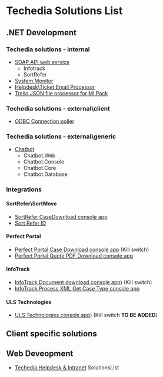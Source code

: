 # Techedia Solutions List


## .NET Development

### Techedia solutions - internal

* [SOAP API web service](https://github.com/techedia/Techedia-SOAP-API)
  - Infotrack
  - SortRefer
* [System Monitor](https://github.com/techedia/TechediaSystemMonitor)
* [Helpdesk\Ticket Email  Processor](https://github.com/techedia/TicketSystemEmailProcessor)
* [Trello JSON file processor for MI Pack](https://github.com/techedia/TrelloJSONProcessorReporting)

### Techedia solutions - external\client

* [ODBC Connection poller](https://github.com/techedia/ODBC-Connection-Poller)

### Techedia solutions - external\generic

* [Chatbot](https://github.com/techedia/Chatbot)
  - Chatbot.Web
  - Chatbot.Console
  - Chatbot.Core
  - Chatbot.Database

### Integrations

#### SortRefer\SortMove

* [SortRefer CaseDownload console app](https://github.com/techedia/SortRefer-CaseDownload-consoleapp)
* [Sort Refer ID](TBC)

#### Perfect Portal

* [Perfect Portal Case Download console app](https://github.com/techedia/PerfectPoralCaseDownloadConsoleApp) (Kill switch)
* [Perfect Portal Quote PDF Download console app](https://github.com/techedia/PerfectPoralQuotePDFDownloadConsoleApp)

#### InfoTrack

* [InfoTrack Document download console app](https://github.com/techedia/InfoTrackDocumentDownloadConsoleApp)) (Kill switch)
* [InfoTrack Process XML Get Case Type console app](https://github.com/techedia/InfoTrackProcessXMLGetCaseTypeConsoleApp)


#### ULS Technologies

* [ULS Technologies console app](https://github.com/techedia/ULSTechnology)) (Kill switch **TO BE ADDED**)

## Client specific solutions





## Web Deveopment
  * [Techedia Helpdesk & Intranet](https://github.com/techedia/helpdesk)
SolutionsList
